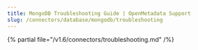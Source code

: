 ```yaml
---
title: MongoDB Troubleshooting Guide | OpenMetadata Support
slug: /connectors/database/mongodb/troubleshooting
---
```


{% partial file="/v1.6/connectors/troubleshooting.md" /%}
